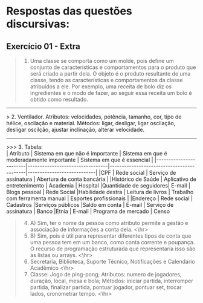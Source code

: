 # Respostas das questões discursivas:

## Exercício 01 - Extra

> 1. Uma classe se comporta como um molde, pois define um conjunto de características e comportamentos para o produto que será criado a partir dela. O objeto é o produto resultante de uma classe, tendo as características e comportamentos da classe atribuídos a ele. Por exemplo, uma receita de bolo diz os ingredientes e o modo de fazer, ao seguir essa receita um bolo é obtido como resultado.
<hr>
> 2. Ventilador.
     Atributos: velocidades, potência, tamanho, cor, tipo de hélice, oscilação e material.
     Métodos: ligar, desligar, ligar oscilação, desligar oscilção, ajustar inclinação, alterar velocidade.
<hr>
>>> 3. Tabela:<br>
| Atributo               | Sistema em que não é importante | Sistema em que é moderadamente importante | Sistema em que é essencial |
|------------------------|---------------------------------|-------------------------------------------|----------------------------|
|CPF                     | Rede social                     | Serviço de assinatura                     | Abertura de conta bancária |
|Histórico de Saúde      | Aplicativo de entretenimento    | Academia                                  | Hospital
|Quantidade de seguidores| E-mail                          | Blogs pessoal                             | Rede Social
|Habilidade destra       | Leitura de livros               | Trabalho com ferramenta manual             | Esportes profissionais   |
|Endereço                | Rede social                     | Cadastros                                 |Serviços públicos
|Saldo em conta          | E-mail                          | Serviço de assinatura                     | Banco
|Etnia                   | E-mail                          | Programa de mercado                       | Censo

> 4. A) Sim, ter o nome da pessoa como atributo permite a gestão e associação de informações a conta dela.
<\hr>
> 4. B) Sim, pois é útil para representar diferentes tipos de conta que uma pessoa tem em um banco, como conta corrente e poupança. O recurso de programação estruturada que representaria isso são as listas ou arrays.
<\hr>
> 5. Secretaria, Biblioteca, Suporte Técnico, Notificações e Calendário Acadêmico
<\hr>
> 6. Classe: Jogo de ping-pong; Atributos: numero de jogadores, duração, local, mesa e bola; Métodos: iniciar partida, interromper partida, finalizar partida, pontuar jogador, pontuar set, trocar lados, cronometrar tempo.
<\hr>
